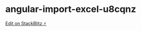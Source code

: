 # angular-import-excel-u8cqnz

[Edit on StackBlitz ⚡️](https://stackblitz.com/edit/angular-import-excel-u8cqnz)